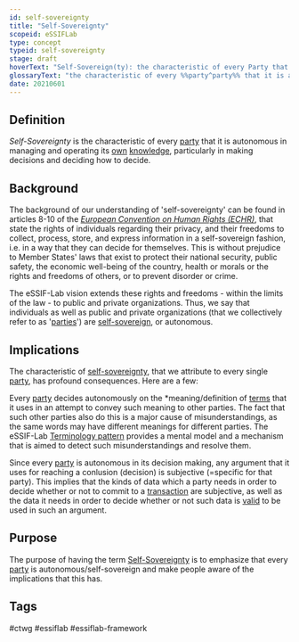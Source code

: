 ```yaml
---
id: self-sovereignty
title: "Self-Sovereignty"
scopeid: eSSIFLab
type: concept
typeid: self-sovereignty
stage: draft
hoverText: "Self-Sovereign(ty): the characteristic of every Party that it is autonomous in managing and operating its own Knowledge, particularly in making decisions and deciding how to decide."
glossaryText: "the characteristic of every %%party^party%% that it is autonomous in managing and operating its %%own^owner%% %%knowledge^knowledge%%, particularly in making decisions and deciding how to decide."
date: 20210601
---
```


## Definition
*Self-Sovereignty* is the characteristic of every [party](party) that it is autonomous in managing and operating its [own](owner) [knowledge](knowledge), particularly in making decisions and deciding how to decide.

## Background
The background of our understanding of 'self-sovereignty' can be found in articles 8-10 of the [*European Convention on Human Rights (ECHR)*](https://www.echr.coe.int/Pages/home.aspx?p=basictexts/convention), that state the rights of individuals regarding their privacy, and their freedoms to collect, process, store, and express information in a self-sovereign fashion, i.e. in a way that they can decide for themselves. This is without prejudice to Member States' laws that exist to protect their national security, public safety, the economic well-being of the country, health or morals or the rights and freedoms of others, or to prevent disorder or crime.

The eSSIF-Lab vision extends these rights and freedoms - within the limits of the law - to public and private organizations. Thus, we say that individuals as well as public and private organizations (that we collectively refer to as '[parties](party)') are [self-sovereign](self-sovereignty), or autonomous.

## Implications
The characteristic of [self-sovereignty](self-sovereignty), that we attribute to every single [party](party), has profound consequences. Here are a few:

Every [party](party) decides autonomously on the *meaning/definition of [terms](terminology) that it uses in an attempt to convey such meaning to other parties. The fact that such other parties also do this is a major cause of misunderstandings, as the same words may have different meanings for different parties. The eSSIF-Lab [Terminology pattern](pattern-terminology) provides a mental model and a mechanism that is aimed to detect such misunderstandings and resolve them.

Since every [party](party) is autonomous in its decision making, any argument that it uses for reaching a conlusion (decision) is subjective (=specific for that party). This implies that the kinds of data which a party needs in order to decide whether or not to commit to a [transaction](transaction) are subjective, as well as the data it needs in order to decide whether or not such data is [valid](validation) to be used in such an argument.

## Purpose
The purpose of having the term [Self-Sovereignty](self-sovereignty) is to emphasize that every [party](party) is autonomous/self-sovereign and make people aware of the implications that this has.

## Tags
#ctwg #essiflab #essiflab-framework